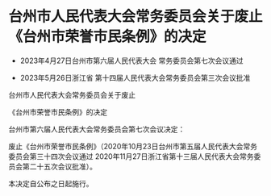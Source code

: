 # 台州市人民代表大会常务委员会关于废止《台州市荣誉市民条例》的决定

- 2023年4月27日台州市第六届人民代表大会
  常务委员会第七次会议通过

- 2023年5月26日浙江省
  第十四届人民代表大会常务委员会第三次会议批准

<!-- INFO END -->

台州市人民代表大会常务委员会关于废止

《台州市荣誉市民条例》的决定

台州市第六届人民代表大会常务委员会第七次会议决定：

废止《台州市荣誉市民条例》（2020年10月23日台州市第五届人民代表大会常务委员会第三十四次会议通过 2020年11月27日浙江省第十三届人民代表大会常务委员会第二十五次会议批准）。

本决定自公布之日起施行。
